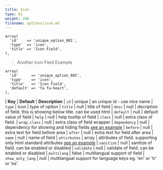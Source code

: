 ```yaml
---
title: Icon
type: h2
weight: 208
filename: options/icon.md
---
```


```php?start_inline=1
array(
  'id'    => 'unique_option_801',
  'type'  => 'icon',
  'title' => 'Icon Field',
),
```

> Another Icon Field Example

```php?start_inline=1
array(
  'id'      => 'unique_option_802',
  'type'    => 'icon',
  'title'   => 'Icon Field',
  'default' => 'fa fa-heart',
),
```

| **Key**          | **Default** | **Description**
| `id`             | unique      | an unique id - use nice name
| `type`           | icon        | type of option
| `title`          | null        | title of field
| `desc`           | null        | decription of field. this is showing below title. can be used html
| `default`        | null        | default value of field
| `help`           | null        | help tooltip of field
| `class`          | null        | extra class of field.
| `wrap_class`     | null        | extra class of field wrapper
| `dependency`     | null        | dependency for showing and hiding fields [see an example](#how-to-use-dependency)
| `before`         | null        | extra text for field before area
| `after`          | null        | extra text for field after area
| `name`           | null        | name of field
| `attirbutes`     | array       | attributes of field. supporting only html standard attributes [see an example](#how-to-use-attributes)
| `sanitize`       | null        | sanitize of field. can be enabled or disabled
| `validate`       | null        | validate of field. can be enabled or disabled
| `multilang`      | false       | multilangual support of field
| `show_only_lang` | null        | multilangual support for language keys eg. 'en' or 'tr' or 'es'
